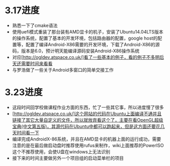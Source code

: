 # 3.17进度
- 熟悉一下了cmake语法
- 使用uefi模式重装了那台装有AMD显卡的机子，安装了Ubuntu14.04LTS版本的操作系统，配置了基本的开发环境，包括路由器的配置，google host的配置等，配置了编译Android-X86需要的开发环境，下载了Android-X86的源码，版本是6.0，预计明天能编译源码安装Android-X86操作系统
- 对应[http://ogldev.atspace.co.uk/]看了一些基本的例子，看的例子不多明后天还需要时间来看看
- 与罗浩做了一些关于Android多窗口的简单交接工作

# 3.23进度
- 这段时间回学校做课程作业方面的东西，忙了一些其它事，所以进度慢了很多
- [http://ogldev.atspace.co.uk/]这个网站的代码在Ubuntu上面编译不通并且链接了其它大量自定义的文件，所以就放弃看这个了，主要在看OpenGL超级宝典(中文第五版)，其源代码在Ubuntu中都可以跑起来，但是这方面还要花几天时间看一下
- 编译完成AndroidX-86系统，并且在AMD显卡的机器上面的运行成功，需要注意的是在最后做启动盘时推荐使用rufus来制作，wiki上面推荐的PowerISO这个不推荐使用，会使U盘在windows上无法识别
- 接下来的时间主要做另外一个项目组的启动菜单栏的项目